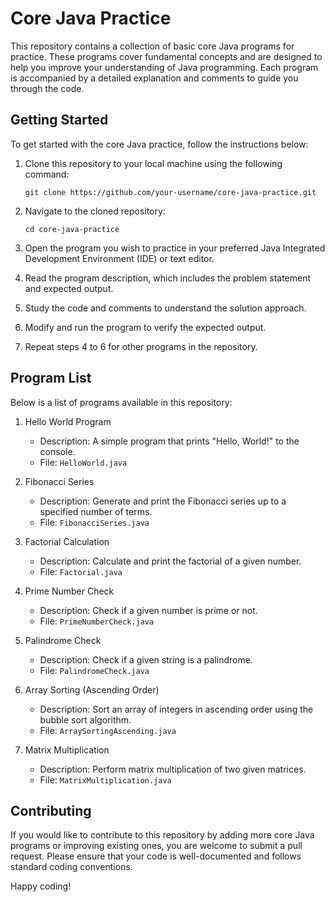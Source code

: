 # Core Java Practice

This repository contains a collection of basic core Java programs for practice. These programs cover fundamental concepts and are designed to help you improve your understanding of Java programming. Each program is accompanied by a detailed explanation and comments to guide you through the code.

## Getting Started

To get started with the core Java practice, follow the instructions below:

1. Clone this repository to your local machine using the following command:

   ```
   git clone https://github.com/your-username/core-java-practice.git
   ```

2. Navigate to the cloned repository:

   ```
   cd core-java-practice
   ```

3. Open the program you wish to practice in your preferred Java Integrated Development Environment (IDE) or text editor.

4. Read the program description, which includes the problem statement and expected output.

5. Study the code and comments to understand the solution approach.

6. Modify and run the program to verify the expected output.

7. Repeat steps 4 to 6 for other programs in the repository.

## Program List

Below is a list of programs available in this repository:

1. Hello World Program
   - Description: A simple program that prints "Hello, World!" to the console.
   - File: `HelloWorld.java`

2. Fibonacci Series
   - Description: Generate and print the Fibonacci series up to a specified number of terms.
   - File: `FibonacciSeries.java`

3. Factorial Calculation
   - Description: Calculate and print the factorial of a given number.
   - File: `Factorial.java`

4. Prime Number Check
   - Description: Check if a given number is prime or not.
   - File: `PrimeNumberCheck.java`

5. Palindrome Check
   - Description: Check if a given string is a palindrome.
   - File: `PalindromeCheck.java`

6. Array Sorting (Ascending Order)
   - Description: Sort an array of integers in ascending order using the bubble sort algorithm.
   - File: `ArraySortingAscending.java`

7. Matrix Multiplication
   - Description: Perform matrix multiplication of two given matrices.
   - File: `MatrixMultiplication.java`

## Contributing

If you would like to contribute to this repository by adding more core Java programs or improving existing ones, you are welcome to submit a pull request. Please ensure that your code is well-documented and follows standard coding conventions.

Happy coding!
